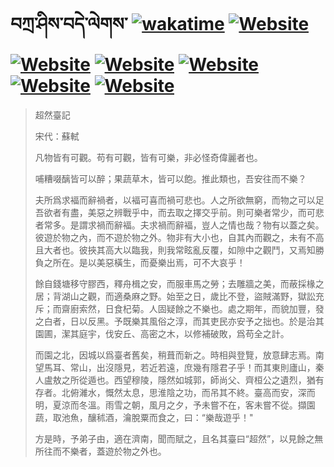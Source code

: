 # བཀྲ་ཤིས་བདེ་ལེགས་	[![wakatime](https://wakatime.com/badge/user/5043ee4a-e361-4607-9d47-d557f2005d05.svg)](https://wakatime.com/@5043ee4a-e361-4607-9d47-d557f2005d05)	[![Website](https://img.shields.io/website?label=&up_color=orange&up_message=Tianchi&url=https%3A%2F%2Fshields.io)](https://tianchi.aliyun.com/home/science/scienceDetail?userId=1095279182618)	[![Website](https://img.shields.io/website?label=&up_color=gay&up_message=Yuque&url=https%3A%2F%2Fshields.io)](https://www.yuque.com/ivanaxu)	[![Website](https://img.shields.io/website?label=&up_color=brown&up_message=Leetcode&url=https%3A%2F%2Fshields.io)](https://leetcode.cn/u/ivanaxu)	[![Website](https://img.shields.io/website?label=&up_color=violet&up_message=AIstudio&url=https%3A%2F%2Fshields.io)](https://aistudio.baidu.com/aistudio/personalcenter/thirdview/979775)	[![Website](https://img.shields.io/website?label=&up_color=red&up_message=Gitee&url=https%3A%2F%2Fshields.io)](https://gitee.com/IvanaXu)	[![Website](https://img.shields.io/website?label=&up_color=yellow&up_message=Monkeytype&url=https%3A%2F%2Fshields.io)](https://monkeytype.com/profile/IvanaXu)
> 超然臺記
> 
> 宋代：蘇軾 
> 
> 凡物皆有可觀。苟有可觀，皆有可樂，非必怪奇偉麗者也。
> 
> 哺糟啜醨皆可以醉；果蔬草木，皆可以飽。推此類也，吾安往而不樂？
> 
> 夫所爲求褔而辭禍者，以褔可喜而禍可悲也。人之所欲無窮，而物之可以足吾欲者有盡，美惡之辨戰乎中，而去取之擇交乎前。則可樂者常少，而可悲者常多。是謂求禍而辭褔。夫求禍而辭褔，豈人之情也哉？物有以蓋之矣。彼遊於物之內，而不遊於物之外。物非有大小也，自其內而觀之，未有不高且大者也。彼挾其高大以臨我，則我常眩亂反覆，如隙中之觀鬥，又焉知勝負之所在。是以美惡橫生，而憂樂出焉，可不大哀乎！
> 
> 餘自錢塘移守膠西，釋舟楫之安，而服車馬之勞；去雕牆之美，而蔽採椽之居；背湖山之觀，而適桑麻之野。始至之日，歲比不登，盜賊滿野，獄訟充斥；而齋廚索然，日食杞菊。人固疑餘之不樂也。處之期年，而貌加豐，發之白者，日以反黑。予既樂其風俗之淳，而其吏民亦安予之拙也。於是治其園圃，潔其庭宇，伐安丘、高密之木，以修補破敗，爲苟全之計。
> 
> 而園之北，因城以爲臺者舊矣，稍葺而新之。時相與登覽，放意肆志焉。南望馬耳、常山，出沒隱見，若近若遠，庶幾有隱君子乎！而其東則廬山，秦人盧敖之所從遁也。西望穆陵，隱然如城郭，師尚父、齊桓公之遺烈，猶有存者。北俯濰水，慨然太息，思淮陰之功，而吊其不終。臺高而安，深而明，夏涼而冬溫。雨雪之朝，風月之夕，予未嘗不在，客未嘗不從。擷園蔬，取池魚，釀秫酒，瀹脫粟而食之，曰：“樂哉遊乎！"
> 
> 方是時，予弟子由，適在濟南，聞而賦之，且名其臺曰“超然”，以見餘之無所往而不樂者，蓋遊於物之外也。
>
